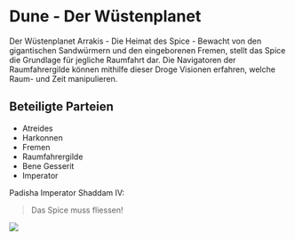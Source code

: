 # Dune - Der Wüstenplanet

Der Wüstenplanet Arrakis - Die Heimat des Spice - Bewacht von den gigantischen Sandwürmern und den eingeborenen Fremen, stellt das Spice die Grundlage für jegliche Raumfahrt dar.
Die Navigatoren der Raumfahrergilde können mithilfe dieser Droge Visionen erfahren, welche Raum- und Zeit manipulieren.

## Beteiligte Parteien
* Atreides
* Harkonnen
* Fremen
* Raumfahrergilde
* Bene Gesserit
* Imperator

Padisha Imperator Shaddam IV:

> Das Spice muss fliessen!

<img src="https://upload.wikimedia.org/wikipedia/en/thumb/9/9e/Dune_Movie_Arrakis.jpg/240px-Dune_Movie_Arrakis.jpg"/>
